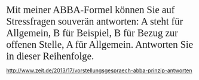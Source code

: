 <span style="font-family:Georgia;font-size:20pt;color:#262626ff;">Mit meiner ABBA-Formel können Sie auf Stressfragen souverän antworten: A steht für Allgemein, B für Beispiel, B für Bezug zur offenen Stelle, A für Allgemein. Antworten Sie in dieser Reihenfolge.</span>

<span style="color:#000ff;">http://www.zeit.de/2013/17/vorstellungsgespraech-abba-prinzip-antworten</span>